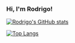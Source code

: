 ### Hi, I'm Rodrigo! 

[![Rodrigo's GitHub stats](https://github-readme-stats.vercel.app/api?username=salocin-95&show_icons=true&theme=radical)](https://github.com/salocin-95/github-readme-stats)

[![Top Langs](https://github-readme-stats.vercel.app/api/top-langs/?username=salocin-95)](https://github.com/salocin-95/github-readme-stats)
<!--
**salocin-95/salocin-95** is a ✨ _special_ ✨ repository because its `README.md` (this file) appears on your GitHub profile.

Here are some ideas to get you started:

- 🔭 I’m currently working on ...
- 🌱 I’m currently learning ...
- 👯 I’m looking to collaborate on ...
- 🤔 I’m looking for help with ...
- 💬 Ask me about ...
- 📫 How to reach me: ...
- 😄 Pronouns: ...
- ⚡ Fun fact: ...
-->
